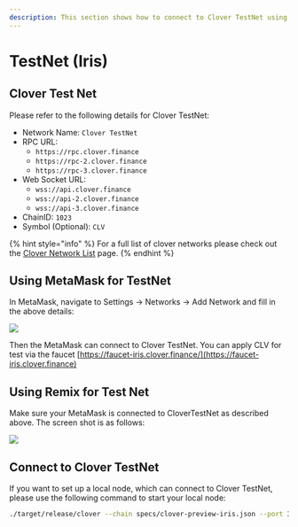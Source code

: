 ```yaml
---
description: This section shows how to connect to Clover TestNet using MetaMask or Remix
---
```


# TestNet (Iris)

## Clover Test Net

Please refer to the following details for Clover TestNet:

* Network Name: `Clover TestNet`
* RPC URL:&#x20;
  * `https://rpc.clover.finance `
  * `https://rpc-2.clover.finance `
  * `https://rpc-3.clover.finance`
* Web Socket URL:
  * `wss://api.clover.finance`
  * `wss://api-2.clover.finance`
  * `wss://api-3.clover.finance`
* ChainID: `1023`
* Symbol (Optional): `CLV`

{% hint style="info" %}
For a full list of clover networks please check out the [Clover Network List](../clover-network-list.md) page.
{% endhint %}

## Using MetaMask for TestNet

In MetaMask, navigate to Settings -> Networks -> Add Network and fill in the above details:

![](../../.gitbook/assets/testnet.jpg)

Then the MetaMask can connect to Clover TestNet. You can apply CLV for test via the faucet [https://faucet-iris.clover.finance/](https://faucet-iris.clover.finance)

## Using Remix for Test Net

Make sure your MetaMask is connected to CloverTestNet as described above.  The screen shot is as follows:

![](../../.gitbook/assets/remix.jpg)

## Connect to Clover TestNet

If you want to set up a local node, which can connect to Clover TestNet, please use the following command to start your local node:

```bash
./target/release/clover --chain specs/clover-preview-iris.json --port 30333 --ws-port 9944 --rpc-port 9933  --name myNode --rpc-cors=all --rpc-methods=Unsafe --validator --unsafe-ws-external --unsafe-rpc-external
```
